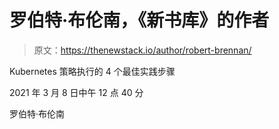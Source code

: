 # 罗伯特·布伦南，《新书库》的作者

> 原文：<https://thenewstack.io/author/robert-brennan/>

Kubernetes 策略执行的 4 个最佳实践步骤

2021 年 3 月 8 日中午 12 点 40 分

罗伯特·布伦南